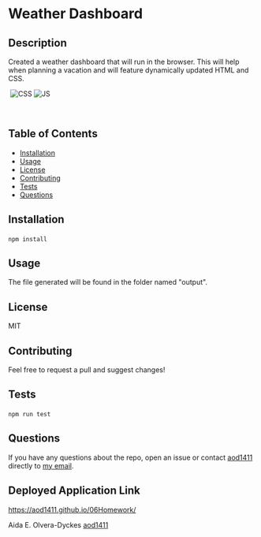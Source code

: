 # Weather Dashboard 

## Description 
 Created a weather dashboard that will run in the browser. This will help when planning a vacation and will feature dynamically updated HTML and CSS. 

​
![CSS](https://img.shields.io/badge/Style-CSS-blue)  ![JS](https://img.shields.io/badge/Script-JS-yellow) 

​

## Table of Contents
* [Installation](#installation)
* [Usage](#usage)
* [License](#license)
* [Contributing](#contributing)
* [Tests](#tests)
* [Questions](#questions)
 
## Installation
``` npm install ``` 
​
## Usage
The file generated will be found in the folder named "output".
​
## License
MIT
​
## Contributing
Feel free to request a pull and suggest changes!
​
## Tests
``` npm run test ```
​
## Questions
If you have any questions about the repo, open an issue or contact [aod1411](https://github.com/aod1411) directly to <a href="mailto:nothingbutgoodthoughts@comcast.net">my email</a>. 

## Deployed Application Link
https://aod1411.github.io/06Homework/


Aida E. Olvera-Dyckes [aod1411](https://github.com/aod1411)
